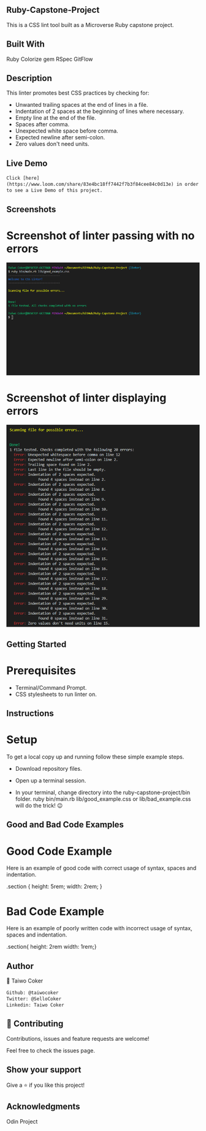 ## Ruby-Capstone-Project

This is a CSS lint tool built as a Microverse Ruby capstone project.

## Built With
  Ruby
  Colorize gem
  RSpec
  GitFlow

## Description
  This linter promotes best CSS practices by checking for:

  * Unwanted trailing spaces at the end of lines in a file.
  * Indentation of 2 spaces at the beginning of lines where necessary.
  * Empty line at the end of the file.
  * Spaces after comma.
  * Unexpected white space before comma.
  * Expected newline after semi-colon.
  * Zero values don't need units.

## Live Demo
    Click [here](https://www.loom.com/share/83e4bc18ff7442f7b3f84cee84c0d13e) in order to see a Live Demo of this project.

## Screenshots
# Screenshot of linter passing with no errors
![screenshot](images/good_test.PNG)

# Screenshot of linter displaying errors
![screenshot](images/bad_test.PNG)


## Getting Started
# Prerequisites
  * Terminal/Command Prompt.
  * CSS stylesheets to run linter on.

## Instructions
# Setup

To get a local copy up and running follow these simple example steps.

  * Download repository files.

  * Open up a terminal session.

  * In your terminal, change directory into the ruby-capstone-project/bin folder.
    ruby bin/main.rb lib/good_example.css or lib/bad_example.css will do the trick! 😉

## Good and Bad Code Examples
# Good Code Example
  Here is an example of good code with correct usage of syntax, spaces and indentation.

.section {
  height: 5rem;
  width: 2rem;
}

# Bad Code Example
 Here is an example of poorly written code with incorrect usage of syntax, spaces and indentation.

.section{
    height: 2rem
  width: 1rem;}


## Author
👤 Taiwo Coker

    Github: @taiwocoker
    Twitter: @SelloCoker
    Linkedin: Taiwo Coker

## 🤝 Contributing
  Contributions, issues and feature requests are welcome!

  Feel free to check the issues page.

## Show your support
  Give a ⭐️ if you like this project!

## Acknowledgments
  Odin Project